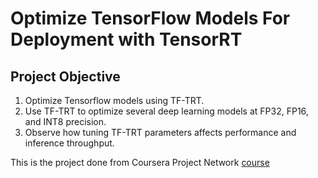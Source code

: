 # Optimize TensorFlow Models For Deployment with TensorRT

## Project Objective

1. Optimize Tensorflow models using TF-TRT.
2. Use TF-TRT to optimize several deep learning models at FP32, FP16, and INT8 precision.
3. Observe how tuning TF-TRT parameters affects performance and inference throughput.

This is the project done from Coursera Project Network [course](https://www.coursera.org/projects/tensorflow-tensorrt)

